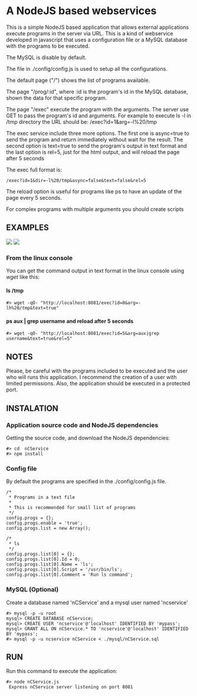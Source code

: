 # A NodeJS based webservices

This is a simple NodeJS based application that allows external applications 
execute programs in the server via URL. This is a kind of webservice developed 
in javascript that uses a configuration file or a MySQL database with the 
programs to be executed.

The MySQL is disable by default.

The file in ./config/config.js is used to setup all the configurations. 

The default page ("/") shows the list of programs available.

The page "/prog/:id", where :id is the program's id in the MySQL database, 
shown the data for that specific program.
 
The page "/exec" execute the program with the arguments. The server use GET
to pass the program's id and arguments. For example to execute ls -l in /tmp
directory the URL should be: /exec?id=1&arg=-l%20/tmp

The exec service include three more options. The first one is async=true to send 
the program and return immediately without wait for the result. The second 
option is text=true to send the program's output in text format and the last option is rel=5, just for the html output, and will reload the page after 5 seconds

The exec full format is:

```
/exec?id=1&dir=-l%20/tmp&async=false&text=false&rel=5
```

The reload option is useful for programs like ps to have an update of the page every 5 seconds.

For complex programs with multiple arguments you should create scripts

## EXAMPLES

<img src="https://ncservice.googlecode.com/svn/wiki/server.jpg"/>

<img src="https://ncservice.googlecode.com/svn/wiki/server1.jpg"/>

### From the linux console

You can get the command output in text format in the linux console using *wget* like this:

#### ls /tmp

```
#> wget -qO- "http://localhost:8081/exec?id=0&arg=-lh%20/tmp&text=true"
```

#### ps aux | grep username and reload after 5 seconds

```
#> wget -qO- "http://localhost:8081/exec?id=5&arg=aux|grep username&text=true&rel=5"
```

## NOTES

Please, be careful with the programs included to be executed and the user who
will runs this application. I recommend the creation of a user with limited 
permissions. Also, the application should be executed in a protected port.

## INSTALATION

### Application source code and NodeJS dependencies

Getting the source code, and download the NodeJS dependencies:

```
#> cd  nCService
#> npm install
```

### Config file

By default the programs are specified in the ./config/config.js file.

```
/*
 * Programs in a text file
 * 
 * This is recommended for small list of programs
 */
config.progs = {};
config.progs.enable = 'true';
config.progs.list = new Array();

/*
 * ls
 */
config.progs.list[0] = {};
config.progs.list[0].Id = 0;
config.progs.list[0].Name = 'ls';
config.progs.list[0].Script = '/usr/bin/ls';
config.progs.list[0].Comment = 'Run ls command';
```

### MySQL (Optional)

Create a database named 'nCService' and a mysql user named 'ncservice'

```
#> mysql -p -u root
mysql> CREATE DATABASE nCService;
mysql> CREATE USER 'ncservice'@'localhost' IDENTIFIED BY 'mypass';
mysql> GRANT ALL ON nCService.* TO 'ncservice'@'localhost' IDENTIFIED BY 'mypass';
#> mysql -p -u ncservice nCService < ./mysql/nCService.sql
```

## RUN

Run this command to execute the application:

```
#> node nCService.js
 Express nCService server listening on port 8081
```
